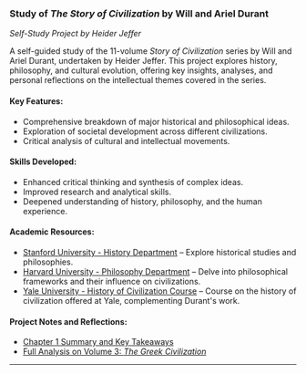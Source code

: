 
### **Study of *The Story of Civilization* by Will and Ariel Durant**  
*Self-Study Project by Heider Jeffer*

A self-guided study of the 11-volume *Story of Civilization* series by Will and Ariel Durant, undertaken by Heider Jeffer. This project explores history, philosophy, and cultural evolution, offering key insights, analyses, and personal reflections on the intellectual themes covered in the series.

#### Key Features:
- Comprehensive breakdown of major historical and philosophical ideas.
- Exploration of societal development across different civilizations.
- Critical analysis of cultural and intellectual movements.

#### Skills Developed:
- Enhanced critical thinking and synthesis of complex ideas.
- Improved research and analytical skills.
- Deepened understanding of history, philosophy, and the human experience.

#### Academic Resources:
- [Stanford University - History Department](https://history.stanford.edu/) – Explore historical studies and philosophies.
- [Harvard University - Philosophy Department](https://philosophy.fas.harvard.edu/) – Delve into philosophical frameworks and their influence on civilizations.
- [Yale University - History of Civilization Course](https://www.yale.edu/) – Course on the history of civilization offered at Yale, complementing Durant's work.

#### Project Notes and Reflections:
- [Chapter 1 Summary and Key Takeaways](https://github.com/HeiderJeffer/StoryOfCivilization/blob/main/Chapter1.md)
- [Full Analysis on Volume 3: *The Greek Civilization*](https://github.com/HeiderJeffer/StoryOfCivilization/blob/main/Volume3Analysis.md)

---
